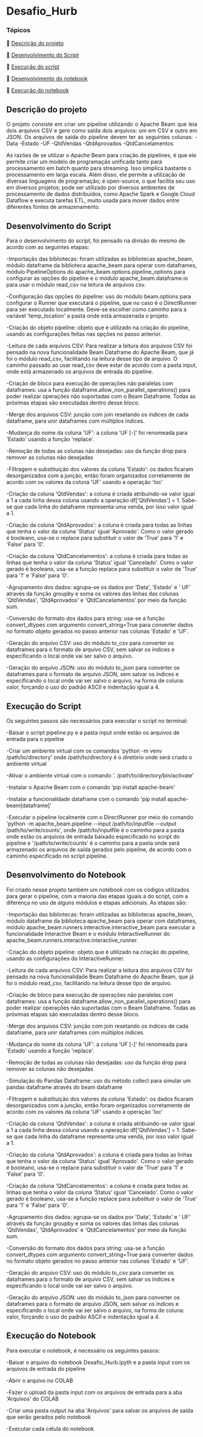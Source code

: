 # Desafio_Hurb

### Tópicos 

:small_blue_diamond: [Descrição do projeto](#descrição-do-projeto)

:small_blue_diamond: [Desenvolvimento do Script](#desenvolvimento-do-script)

:small_blue_diamond: [Execução do script](#execução-do-script)

:small_blue_diamond: [Desenvolvimento do notebook](#desenvolvimento-do-notebook)

:small_blue_diamond: [Execução do notebook](#execução-do-notebook)


## Descrição do projeto 

<p align="justify">
  O projeto consiste em criar um pipeline utilizando o Apache Beam que leia dois arquivos CSV e gere como saída dois arquivos: um em CSV e outro em JSON.
  Os arquivos de saída do pipeline devem ter as seguintes colunas:
  -Data
  -Estado
  -UF
  -QtdVendas
  -QtdAprovados
  -QtdCancelamentos
  
  As razões de se utilizar o Apache Beam para criação de pipelines, é que ele permite criar um modelo de programação unificada tanto para processamento em batch quanto
  para streaming. Isso simplica bastante o processamento em larga escala. Além disso, ele permite a utilização de diversas linguagens de programação; é open-source, o
  que facilita seu uso em diversos projetos; pode ser utilizado por diversos ambientes de processamento de dados distribuídos, como Apache Spark e Google Cloud Dataflow
  e executa tarefas ETL, muito usada para mover dados entre diferentes fontes de armazenamento.
</p>


## Desenvolvimento do Script
Para o desenvolvimento do script, foi pensado na divisão do mesmo de acordo com as seguintes etapas:

-Importação das bibliotecas: foram utilizadas as bibliotecas apache_beam, módulo dataframe da biblioteca apache_beam para operar com dataframes, módulo PipelineOptions do apache_beam.options.pipeline_options para configurar as opções do pipeline e o módulo apache_beam.dataframe.io para usar o módulo read_csv na leitura de arquivos csv.

-Configuração das opções do pipeline: uso do módulo beam.options para configurar o Runner que executará o pipeline, que no caso é o DirectRunner para ser executado localmente. Deve-se escolher como caminho para a variável 'temp_location' a pasta onde está armazenada o projeto.

-Criação do objeto pipeline: objeto que é utilizado na criação do pipeline, usando as configurações feitas nas opções no passo anterior.

-Leitura de cada arquivos CSV: Para realizar a leitura dos arquivos CSV foi pensado na nova funcionalidade Beam Dataframe do Apache Beam, que já foi o módulo read_csv, facilitando na leitura desse tipo de arquivo. O caminho passado ao usar read_csv deve estar de acordo com a pasta input, onde está armazenado os arquivos de entrada do pipeline.

-Criação de bloco para execução de operações não paralelas com dataframes: usa a função dataframe.allow_non_parallel_operations() para poder realizar operações não suportadas com o Beam Dataframe. Todas as próximas etapas são executadas dentro desse bloco.

-Merge dos arquivos CSV: junção com join resetando os índices de cada dataframe, para unir dataframes com múltiplos índices.

-Mudança do nome da coluna 'UF': a coluna 'UF [-]' foi renomeada para 'Estado' usando a função 'replace'.

-Remoção de todas as colunas não desejadas: uso da função drop para remover as colunas não desejadas 

-Filtragem e substituição dos valores da coluna 'Estado': os dados ficaram desorganizados com a junção, então foram organizados corretamente de acordo com os valores da coluna 'UF' usando a operação 'loc'

-Criação da coluna 'QtdVendas': a coluna é criada atribuindo-se valor igual a 1 a cada linha dessa coluna usando a operação df['QtdVendas'] = 1. Sabe-se que cada linha 
do dataframe representa uma venda, por isso valor igual a 1.

-Criação da coluna 'QtdAprovados': a coluna é criada para todas as linhas que tenha o valor da coluna 'Status' igual 'Aprovado'. Como o valor gerado é booleano, usa-se o replace para substituir o valor de 'True' para '1' e 'False' para '0'.

-Criação da coluna 'QtdCancelamentos': a coluna é criada para todas as linhas que tenha o valor da coluna 'Status' igual 'Cancelado'. Como o valor gerado é booleano, usa-se a função replace para substituir o valor de 'True' para '1' e 'False' para '0'.

-Agrupamento dos dados: agrupa-se os dados por 'Data', 'Estado' e ' UF' através da função groupby e soma os valores das linhas das colunas 'QtdVendas', 'QtdAprovados' e 'QtdCancelamentos' por meio da função sum.

-Conversão do formato dos dados para string: usa-se a função convert_dtypes com argumento convert_string=True para converter dados no formato objeto gerados no passo anterior nas colunas 'Estado' e 'UF'.

-Geração do arquivo CSV: uso do módulo to_csv para converter os dataframes para o formato de arquivo CSV, sem salvar os índices e especificando o local onde vai ser salvo o arquivo.

-Geração do arquivo JSON: uso do módulo to_json para converter os dataframes para o formato de arquivo JSON, sem salvar os índices e especificando o local onde vai ser salvo o arquivo, na forma de coluna: valor, forçando o uso do padrão ASCII e indentação igual a 4.


## Execução do Script
Os seguintes passos são necessários para executar o script no terminal:

-Baixar o script pipeline.py e a pasta input onde estão os arquivos de entrada para o pipeline

-Criar um ambiente virtual com os comandos 'python -m venv /path/to/directory' onde /path/to/directory é o diretório onde será criado o ambiente virtual

-Ativar o ambiente virtual com o comando '. /path/to/directory/bin/activate'

-Instalar o Apache Beam com o comando 'pip install apache-beam'

-Instalar a funcionalidade dataframe com o comando 'pip install apache-beam[dataframe]'

-Executar o pipeline localmente com o DirectRunner por meio do comando 'python -m apache_beam.pipeline --input /path/to/inputfile --output /path/to/write/counts', onde /path/to/inputfile é o caminho para a pasta onde estão os arquivos de entrada baixado especificado no script do pipeline e '/path/to/write/counts' é o caminho para a pasta onde será armazenado os arquivos de saída gerados pelo pipeline, de acordo com o caminho especificado no script pipeline.


## Desenvolvimento do Notebook
Foi criado nesse projeto também um notebook com os códigos utilizados para gerar o pipeline, com a maioria das etapas iguais a do script, com a diferença no uso de alguns módulos e etapas adicionais.
As etapas são:

-Importação das bibliotecas: foram utilizadas as bibliotecas apache_beam, módulo dataframe da biblioteca apache_beam para operar com dataframes, módulo apache_beam.runners.interactive.interactive_beam para executar a funcionalidade Interactive Beam e o módulo InteractiveRunner do apache_beam.runners.interactive.interactive_runner.

-Criação do objeto pipeline: objeto que é utilizado na criação do pipeline, usando as configurações do InteractiveRunner.

-Leitura de cada arquivos CSV: Para realizar a leitura dos arquivos CSV foi pensado na nova funcionalidade Beam Dataframe do Apache Beam, que já foi o módulo read_csv, facilitando na leitura desse tipo de arquivo.

-Criação de bloco para execução de operações não paralelas com dataframes: usa a função dataframe.allow_non_parallel_operations() para poder realizar operações não suportadas com o Beam Dataframe. Todas as próximas etapas são executadas dentro desse bloco.

-Merge dos arquivos CSV: junção com join resetando os índices de cada dataframe, para unir dataframes com múltiplos índices.

-Mudança do nome da coluna 'UF': a coluna 'UF [-]' foi renomeada para 'Estado' usando a função 'replace'.

-Remoção de todas as colunas não desejadas: uso da função drop para remover as colunas não desejadas 

-Simulação do Pandas Dataframe: uso do método collect para simular um pandas dataframe através do beam dataframe

-Filtragem e substituição dos valores da coluna 'Estado': os dados ficaram desorganizados com a junção, então foram organizados corretamente de acordo com os valores da coluna 'UF' usando a operação 'loc'

-Criação da coluna 'QtdVendas': a coluna é criada atribuindo-se valor igual a 1 a cada linha dessa coluna usando a operação df['QtdVendas'] = 1. Sabe-se que cada linha 
do dataframe representa uma venda, por isso valor igual a 1.

-Criação da coluna 'QtdAprovados': a coluna é criada para todas as linhas que tenha o valor da coluna 'Status' igual 'Aprovado'. Como o valor gerado é booleano, usa-se o replace para substituir o valor de 'True' para '1' e 'False' para '0'.

-Criação da coluna 'QtdCancelamentos': a coluna é criada para todas as linhas que tenha o valor da coluna 'Status' igual 'Cancelado'. Como o valor gerado é booleano, usa-se a função replace para substituir o valor de 'True' para '1' e 'False' para '0'.

-Agrupamento dos dados: agrupa-se os dados por 'Data', 'Estado' e ' UF' através da função groupby e soma os valores das linhas das colunas 'QtdVendas', 'QtdAprovados' e 'QtdCancelamentos' por meio da função sum.

-Conversão do formato dos dados para string: usa-se a função convert_dtypes com argumento convert_string=True para converter dados no formato objeto gerados no passo anterior nas colunas 'Estado' e 'UF'.

-Geração do arquivo CSV: uso do módulo to_csv para converter os dataframes para o formato de arquivo CSV, sem salvar os índices e especificando o local onde vai ser salvo o arquivo.

-Geração do arquivo JSON: uso do módulo to_json para converter os dataframes para o formato de arquivo JSON, sem salvar os índices e especificando o local onde vai ser salvo o arquivo, na forma de coluna: valor, forçando o uso do padrão ASCII e indentação igual a 4.


## Execução do Notebook
Para executar o notebook, é necessário os seguintes passos:

-Baixar o arquivo do notebook Desafio_Hurb.ipyth e a pasta input com os arquivos de entrada do pipeline

-Abrir o arquivo no COLAB

-Fazer o upload da pasta input com os arquivos de entrada para a aba 'Arquivos' do COLAB

-Criar uma pasta output na aba 'Arquivos' para salvar os arquivos de saída que serão gerados pelo notebook

-Executar cada célula do notebook

